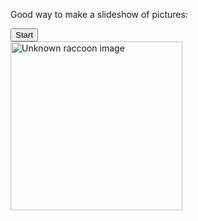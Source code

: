 Good way to make a slideshow of pictures:

<button onclick="exchangeRaccoons()">Start</button> <br>
<img id="myRaccoon" src="https://images5.alphacoders.com/879/thumb-1920-879716.jpg" width="275" height="270" alt="Unknown raccoon image">
<script>
    var index = 0;
    var imageList = ['https://images.saferbrand.com/is/image/woodstream/sb-lc-pest-animals-raccoon-in-trash-can?qlt=75' , 'https://tse2.mm.bing.net/th?id=OIP.zfL7B59Hk8eci5P_zHEh4wHaEd&pid=Api&P=0'];
    function exchangeRaccoons() {
        index = index + 1;
        if (index == imageList.length) 
        {
            index = 0;
        }
        var image1 = document.getElementById("myRaccoon");
        image1.src = imageList[index];
    }
</script>